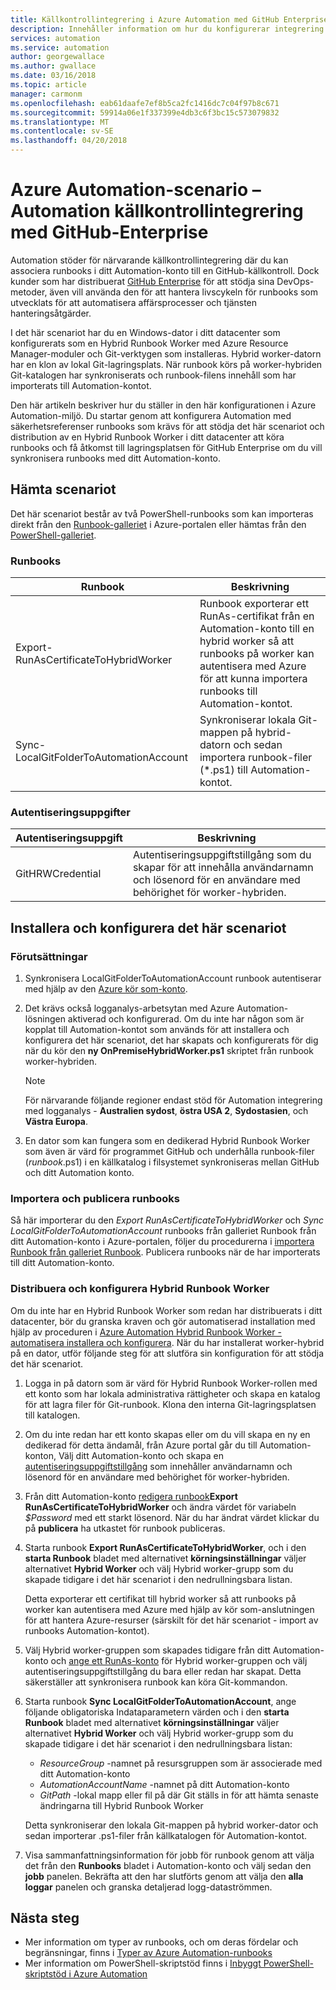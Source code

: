 ```yaml
---
title: Källkontrollintegrering i Azure Automation med GitHub Enterprise
description: Innehåller information om hur du konfigurerar integrering med GitHub Enterprise för källkontroll Automation-runbooks.
services: automation
ms.service: automation
author: georgewallace
ms.author: gwallace
ms.date: 03/16/2018
ms.topic: article
manager: carmonm
ms.openlocfilehash: eab61daafe7ef8b5ca2fc1416dc7c04f97b8c671
ms.sourcegitcommit: 59914a06e1f337399e4db3c6f3bc15c573079832
ms.translationtype: MT
ms.contentlocale: sv-SE
ms.lasthandoff: 04/20/2018
---
```

# <a name="azure-automation-scenario---automation-source-control-integration-with-github-enterprise"></a>Azure Automation-scenario – Automation källkontrollintegrering med GitHub-Enterprise

Automation stöder för närvarande källkontrollintegrering där du kan associera runbooks i ditt Automation-konto till en GitHub-källkontroll. Dock kunder som har distribuerat [GitHub Enterprise](https://enterprise.github.com/home) för att stödja sina DevOps-metoder, även vill använda den för att hantera livscykeln för runbooks som utvecklats för att automatisera affärsprocesser och tjänsten hanteringsåtgärder.  

I det här scenariot har du en Windows-dator i ditt datacenter som konfigurerats som en Hybrid Runbook Worker med Azure Resource Manager-moduler och Git-verktygen som installeras. Hybrid worker-datorn har en klon av lokal Git-lagringsplats. När runbook körs på worker-hybriden Git-katalogen har synkroniserats och runbook-filens innehåll som har importerats till Automation-kontot.

Den här artikeln beskriver hur du ställer in den här konfigurationen i Azure Automation-miljö. Du startar genom att konfigurera Automation med säkerhetsreferenser runbooks som krävs för att stödja det här scenariot och distribution av en Hybrid Runbook Worker i ditt datacenter att köra runbooks och få åtkomst till lagringsplatsen för GitHub Enterprise om du vill synkronisera runbooks med ditt Automation-konto.  


## <a name="getting-the-scenario"></a>Hämta scenariot

Det här scenariot består av två PowerShell-runbooks som kan importeras direkt från den [Runbook-galleriet](automation-runbook-gallery.md) i Azure-portalen eller hämtas från den [PowerShell-galleriet](https://www.powershellgallery.com).

### <a name="runbooks"></a>Runbooks

Runbook | Beskrivning| 
--------|------------|
Export-RunAsCertificateToHybridWorker | Runbook exporterar ett RunAs-certifikat från en Automation-konto till en hybrid worker så att runbooks på worker kan autentisera med Azure för att kunna importera runbooks till Automation-kontot.| 
Sync-LocalGitFolderToAutomationAccount | Synkroniserar lokala Git-mappen på hybrid-datorn och sedan importera runbook-filer (*.ps1) till Automation-kontot.|

### <a name="credentials"></a>Autentiseringsuppgifter

Autentiseringsuppgift | Beskrivning|
-----------|------------|
GitHRWCredential | Autentiseringsuppgiftstillgång som du skapar för att innehålla användarnamn och lösenord för en användare med behörighet för worker-hybriden.|

## <a name="installing-and-configuring-this-scenario"></a>Installera och konfigurera det här scenariot

### <a name="prerequisites"></a>Förutsättningar

1. Synkronisera LocalGitFolderToAutomationAccount runbook autentiserar med hjälp av den [Azure kör som-konto](automation-sec-configure-azure-runas-account.md). 

2. Det krävs också logganalys-arbetsytan med Azure Automation-lösningen aktiverad och konfigurerad. Om du inte har någon som är kopplat till Automation-kontot som används för att installera och konfigurera det här scenariot, det har skapats och konfigurerats för dig när du kör den **ny OnPremiseHybridWorker.ps1** skriptet från runbook worker-hybriden.        

    > [!NOTE]
    > För närvarande följande regioner endast stöd för Automation integrering med logganalys - **Australien sydost**, **östra USA 2**, **Sydostasien**, och  **Västra Europa**. 

3. En dator som kan fungera som en dedikerad Hybrid Runbook Worker som även är värd för programmet GitHub och underhålla runbook-filer (*runbook*.ps1) i en källkatalog i filsystemet synkroniseras mellan GitHub och ditt Automation konto.

### <a name="import-and-publish-the-runbooks"></a>Importera och publicera runbooks

Så här importerar du den *Export RunAsCertificateToHybridWorker* och *Sync LocalGitFolderToAutomationAccount* runbooks från galleriet Runbook från ditt Automation-konto i Azure-portalen, följer du procedurerna i [importera Runbook från galleriet Runbook](automation-runbook-gallery.md#to-import-a-runbook-from-the-runbook-gallery-with-the-azure-portal). Publicera runbooks när de har importerats till ditt Automation-konto.

### <a name="deploy-and-configure-hybrid-runbook-worker"></a>Distribuera och konfigurera Hybrid Runbook Worker

Om du inte har en Hybrid Runbook Worker som redan har distribuerats i ditt datacenter, bör du granska kraven och gör automatiserad installation med hjälp av proceduren i [Azure Automation Hybrid Runbook Worker - automatisera installera och konfigurera](automation-hybrid-runbook-worker.md#automated-deployment). När du har installerat worker-hybrid på en dator, utför följande steg för att slutföra sin konfiguration för att stödja det här scenariot.

1. Logga in på datorn som är värd för Hybrid Runbook Worker-rollen med ett konto som har lokala administrativa rättigheter och skapa en katalog för att lagra filer för Git-runbook. Klona den interna Git-lagringsplatsen till katalogen.
2. Om du inte redan har ett konto skapas eller om du vill skapa en ny en dedikerad för detta ändamål, från Azure portal går du till Automation-konton, Välj ditt Automation-konto och skapa en [autentiseringsuppgiftstillgång](automation-credentials.md) som innehåller användarnamn och lösenord för en användare med behörighet för worker-hybriden.  
3. Från ditt Automation-konto [redigera runbook](automation-edit-textual-runbook.md)**Export RunAsCertificateToHybridWorker** och ändra värdet för variabeln *$Password* med ett starkt lösenord.  När du har ändrat värdet klickar du på **publicera** ha utkastet för runbook publiceras. 
5. Starta runbook **Export RunAsCertificateToHybridWorker**, och i den **starta Runbook** bladet med alternativet **körningsinställningar** väljer alternativet **Hybrid Worker** och välj Hybrid worker-grupp som du skapade tidigare i det här scenariot i den nedrullningsbara listan.  

    Detta exporterar ett certifikat till hybrid worker så att runbooks på worker kan autentisera med Azure med hjälp av kör som-anslutningen för att hantera Azure-resurser (särskilt för det här scenariot - import av runbooks Automation-kontot).

4. Välj Hybrid worker-gruppen som skapades tidigare från ditt Automation-konto och [ange ett RunAs-konto](automation-hrw-run-runbooks.md#runas-account) för Hybrid worker-gruppen och välj autentiseringsuppgiftstillgång du bara eller redan har skapat. Detta säkerställer att synkronisera runbook kan köra Git-kommandon. 
5. Starta runbook **Sync LocalGitFolderToAutomationAccount**, ange följande obligatoriska Indataparametern värden och i den **starta Runbook** bladet med alternativet **körningsinställningar** väljer alternativet **Hybrid Worker** och välj Hybrid worker-grupp som du skapade tidigare i det här scenariot i den nedrullningsbara listan:
    * *ResourceGroup* -namnet på resursgruppen som är associerade med ditt Automation-konto
    * *AutomationAccountName* -namnet på ditt Automation-konto
    * *GitPath* -lokal mapp eller fil på där Git ställs in för att hämta senaste ändringarna till Hybrid Runbook Worker

    Detta synkroniserar den lokala Git-mappen på hybrid worker-dator och sedan importerar .ps1-filer från källkatalogen för Automation-kontot.

7. Visa sammanfattningsinformation för jobb för runbook genom att välja det från den **Runbooks** bladet i Automation-konto och välj sedan den **jobb** panelen. Bekräfta att den har slutförts genom att välja den **alla loggar** panelen och granska detaljerad logg-dataströmmen.  

## <a name="next-steps"></a>Nästa steg

-  Mer information om typer av runbooks, och om deras fördelar och begränsningar, finns i [Typer av Azure Automation-runbooks](automation-runbook-types.md)
-  Mer information om PowerShell-skriptstöd finns i [Inbyggt PowerShell-skriptstöd i Azure Automation](https://azure.microsoft.com/blog/announcing-powershell-script-support-azure-automation-2/)

